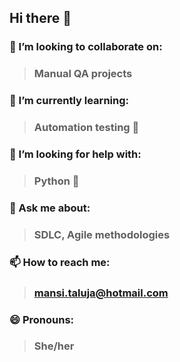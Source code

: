 ## Hi there 👋

### 👯 I’m looking to collaborate on: 
> ### Manual QA projects 
### 🌱 I’m currently learning: 
> ### Automation testing 🔧 
### 🤔 I’m looking for help with: 
> ### Python 🐍 
### 💬 Ask me about: 
> ### SDLC, Agile methodologies 
### 📫 How to reach me: 
> ### mansi.taluja@hotmail.com
### 😄 Pronouns: 
> ### She/her
